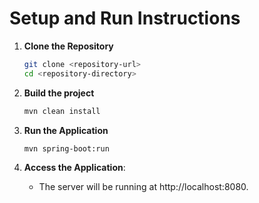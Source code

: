 # Setup and Run Instructions

1. **Clone the Repository**

   ```bash
   git clone <repository-url>
   cd <repository-directory>
   ```
   
2. **Build the project**
    ```bash
   mvn clean install
   ```
   
3. **Run the Application**
    ```bash
   mvn spring-boot:run
    ```
   
4. **Access the Application**: 
   - The server will be running at http://localhost:8080.
    